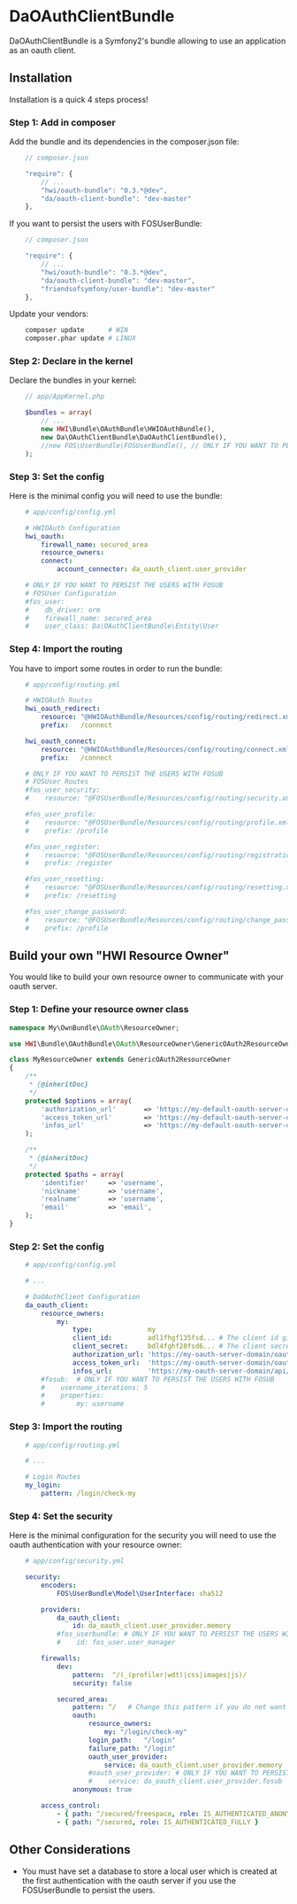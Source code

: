 DaOAuthClientBundle
===================

DaOAuthClientBundle is a Symfony2's bundle allowing to use an application as an oauth client.

Installation
------------

Installation is a quick 4 steps process!

### Step 1: Add in composer

Add the bundle and its dependencies in the composer.json file:

``` js
	// composer.json

	"require": {
		// ...
        "hwi/oauth-bundle": "0.3.*@dev",
        "da/oauth-client-bundle": "dev-master"
    },
```

If you want to persist the users with FOSUserBundle:

``` js
	// composer.json

	"require": {
		// ...
        "hwi/oauth-bundle": "0.3.*@dev",
        "da/oauth-client-bundle": "dev-master",
        "friendsofsymfony/user-bundle": "dev-master"
    },
```

Update your vendors:

``` bash
    composer update      # WIN
    composer.phar update # LINUX
```

### Step 2: Declare in the kernel

Declare the bundles in your kernel:

``` php
	// app/AppKernel.php

	$bundles = array(
        // ...
        new HWI\Bundle\OAuthBundle\HWIOAuthBundle(),
        new Da\OAuthClientBundle\DaOAuthClientBundle(),
        //new FOS\UserBundle\FOSUserBundle(), // ONLY IF YOU WANT TO PERSIST THE USERS WITH FOSUB
    );
```

### Step 3: Set the config

Here is the minimal config you will need to use the bundle:

``` yaml
	# app/config/config.yml

	# HWIOAuth Configuration
	hwi_oauth:
	    firewall_name: secured_area
	    resource_owners:
	    connect:
	        account_connector: da_oauth_client.user_provider

	# ONLY IF YOU WANT TO PERSIST THE USERS WITH FOSUB
	# FOSUser Configuration
	#fos_user:
	#    db_driver: orm
	#    firewall_name: secured_area
	#    user_class: Da\OAuthClientBundle\Entity\User    
```

### Step 4: Import the routing

You have to import some routes in order to run the bundle:

``` yaml
	# app/config/routing.yml

	# HWIOAuth Routes
	hwi_oauth_redirect:
	    resource: "@HWIOAuthBundle/Resources/config/routing/redirect.xml"
	    prefix:   /connect

	hwi_oauth_connect:
	    resource: "@HWIOAuthBundle/Resources/config/routing/connect.xml"
	    prefix:   /connect

	# ONLY IF YOU WANT TO PERSIST THE USERS WITH FOSUB
	# FOSUser Routes
	#fos_user_security:
	#    resource: "@FOSUserBundle/Resources/config/routing/security.xml"

	#fos_user_profile:
	#    resource: "@FOSUserBundle/Resources/config/routing/profile.xml"
	#    prefix: /profile

	#fos_user_register:
	#    resource: "@FOSUserBundle/Resources/config/routing/registration.xml"
	#    prefix: /register

	#fos_user_resetting:
	#    resource: "@FOSUserBundle/Resources/config/routing/resetting.xml"
	#    prefix: /resetting

	#fos_user_change_password:
	#    resource: "@FOSUserBundle/Resources/config/routing/change_password.xml"
	#    prefix: /profile
```

Build your own "HWI Resource Owner"
-----------------------------------

You would like to build your own resource owner to communicate with your oauth server.

### Step 1: Define your resource owner class

``` php
namespace My\OwnBundle\OAuth\ResourceOwner;

use HWI\Bundle\OAuthBundle\OAuth\ResourceOwner\GenericOAuth2ResourceOwner;

class MyResourceOwner extends GenericOAuth2ResourceOwner
{
    /**
     * {@inheritDoc}
     */
    protected $options = array(
        'authorization_url'       => 'https://my-default-oauth-server-domain/oauth/v2/auth',
        'access_token_url'        => 'https://my-default-oauth-server-domain/oauth/v2/token',
        'infos_url'               => 'https://my-default-oauth-server-domain/api/user',
    );

    /**
     * {@inheritDoc}
     */
    protected $paths = array(
        'identifier'     => 'username',
        'nickname'       => 'username',
        'realname'       => 'username',
        'email'          => 'email',
    );
}
```

### Step 2: Set the config

``` yaml
	# app/config/config.yml

	# ...

	# DaOAuthClient Configuration
	da_oauth_client:
	    resource_owners:
	        my:
	            type:              my
	            client_id:         adl1fhgf135fsd... # The client id given by the oauth server
	            client_secret:     bdl4fghf28fsd6... # The client secret given by the oauth server
	            authorization_url: 'https://my-oauth-server-domain/oauth/v2/auth'
		        access_token_url:  'https://my-oauth-server-domain/oauth/v2/token'
		        infos_url:         'https://my-oauth-server-domain/api/user'
		#fosub:  # ONLY IF YOU WANT TO PERSIST THE USERS WITH FOSUB
	    #    username_iterations: 5
	    #    properties:
	    #        my: username   
```

### Step 3: Import the routing

``` yaml
	# app/config/routing.yml

	# ...

	# Login Routes
	my_login:
	    pattern: /login/check-my
```

### Step 4: Set the security

Here is the minimal configuration for the security you will need to use the oauth authentication with your resource owner:

``` yaml
	# app/config/security.yml

	security:
	    encoders:
	        FOS\UserBundle\Model\UserInterface: sha512

	    providers:
	        da_oauth_client:
            	id: da_oauth_client.user_provider.memory
            #fos_userbundle: # ONLY IF YOU WANT TO PERSIST THE USERS WITH FOSUB
	        #    id: fos_user.user_manager

	    firewalls:
	        dev:
	            pattern:  ^/(_(profiler|wdt)|css|images|js)/
	            security: false

	        secured_area:
	            pattern: ^/   # Change this pattern if you do not want to use the SSO for all your routes.
	            oauth:
	                resource_owners:
	                    my: "/login/check-my"
	                login_path:   "/login"
	                failure_path: "/login"
	                oauth_user_provider:
	                    service: da_oauth_client.user_provider.memory
	                #oauth_user_provider: # ONLY IF YOU WANT TO PERSIST THE USERS WITH FOSUB
	                #    service: da_oauth_client.user_provider.fosub
	            anonymous: true

	    access_control:
	    	- { path: ^/secured/freespace, role: IS_AUTHENTICATED_ANONYMOUSLY } # An insecured path
	        - { path: ^/secured, role: IS_AUTHENTICATED_FULLY }                 # A secured path
```

Other Considerations
--------------------

* You must have set a database to store a local user which is created at the first authentication with the oauth server if you use the FOSUserBundle to persist the users.